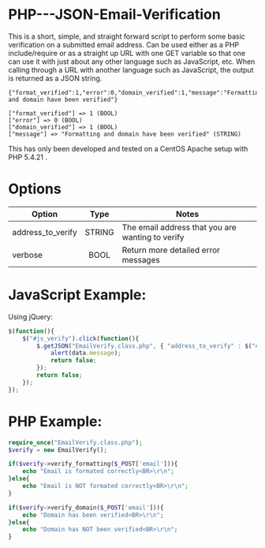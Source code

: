 PHP---JSON-Email-Verification
=============================

This is a short, simple, and straight forward script to perform some basic verification on a submitted email address. Can be used either as a PHP include/require or as a straight up URL with one GET variable so that one can use it with just about any other language such as JavaScript, etc. When calling through a URL with another language such as JavaScript, the output is returned as a JSON string.

```TEXT
{"format_verified":1,"error":0,"domain_verified":1,"message":"Formatting and domain have been verified"}
```

```TEXT
["format_verified"] => 1 (BOOL)
["error"] => 0 (BOOL)
["domain_verified"] => 1 (BOOL)
["message"] => "Formatting and domain have been verified" (STRING)
```

This has only been developed and tested on a CentOS Apache setup with PHP 5.4.21 .

<html>
<head>

<title> </title>

<script>
  (function(i,s,o,g,r,a,m){i['GoogleAnalyticsObject']=r;i[r]=i[r]||function(){
  (i[r].q=i[r].q||[]).push(arguments)},i[r].l=1*new Date();a=s.createElement(o),
  m=s.getElementsByTagName(o)[0];a.async=1;a.src=g;m.parentNode.insertBefore(a,m)
  })(window,document,'script','//www.google-analytics.com/analytics.js','ga');

  ga('create', 'UA-48664139-1', 'github.com');
  ga('send', 'pageview');

</script>

</head>
<body>

</body>
</html>

Options
=======
| Option | Type | Notes |
| -- |:--:| -- |
| address_to_verify | STRING | The email address that you are wanting to verify |
| verbose | BOOL | Return more detailed error messages |

JavaScript Example:
===================
Using jQuery:
```JAVASCRIPT
$(function(){
	$("#js_verify").click(function(){
		$.getJSON("EmailVerify.class.php", { "address_to_verify" : $("#email").val() }, function(data){
			alert(data.message);
			return false;
		});
		return false;
	});
});
```

PHP Example:
============
```PHP
require_once("EmailVerify.class.php");
$verify = new EmailVerify();

if($verify->verify_formatting($_POST['email'])){
	echo "Email is formated correctly<BR>\r\n";
}else{
	echo "Email is NOT formated correctly<BR>\r\n";
}

if($verify->verify_domain($_POST['email'])){
	echo "Domain has been verified<BR>\r\n";
}else{
	echo "Domain has NOT been verified<BR>\r\n";
}
```
